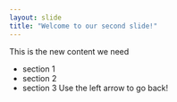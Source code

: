 ```yaml
---
layout: slide
title: "Welcome to our second slide!"
---
```

This is the new content we need
* section 1
* section 2
* section 3
Use the left arrow to go back!
